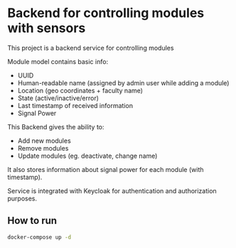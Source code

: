 # Backend for controlling modules with sensors

This project is a backend service for controlling modules 

Module model contains basic info:
 - UUID
 - Human-readable name (assigned by admin user while adding a module)
 - Location (geo coordinates + faculty name)
 - State (active/inactive/error)
 - Last timestamp of received information
 - Signal Power

This Backend gives the ability to:
- Add new modules 
- Remove modules
- Update modules (eg. deactivate, change name)

It also stores information about signal power for each module (with timestamp).

Service is integrated with Keycloak for authentication and authorization purposes.

## How to run

```bash
docker-compose up -d 
```